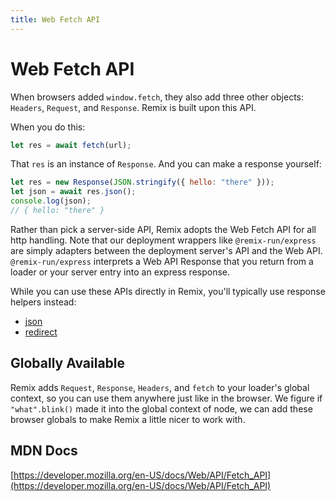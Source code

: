 ```yaml
---
title: Web Fetch API
---
```


# Web Fetch API

When browsers added `window.fetch`, they also add three other objects: `Headers`, `Request`, and `Response`. Remix is built upon this API.

When you do this:

```js
let res = await fetch(url);
```

That `res` is an instance of `Response`. And you can make a response yourself:

```js
let res = new Response(JSON.stringify({ hello: "there" }));
let json = await res.json();
console.log(json);
// { hello: "there" }
```

Rather than pick a server-side API, Remix adopts the Web Fetch API for all http handling. Note that our deployment wrappers like `@remix-run/express` are simply adapters between the deployment server's API and the Web API. `@remix-run/express` interprets a Web API Response that you return from a loader or your server entry into an express response.

While you can use these APIs directly in Remix, you'll typically use response helpers instead:

- [json](../api/remix#json)
- [redirect](../api/remix#redirect)

## Globally Available

Remix adds `Request`, `Response`, `Headers`, and `fetch` to your loader's global context, so you can use them anywhere just like in the browser. We figure if `"what".blink()` made it into the global context of node, we can add these browser globals to make Remix a little nicer to work with.

## MDN Docs

[https://developer.mozilla.org/en-US/docs/Web/API/Fetch_API](https://developer.mozilla.org/en-US/docs/Web/API/Fetch_API)
